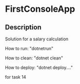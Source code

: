 # FirstConsoleApp

## Description

Solution for a salary calculation

How to run: "dotnetrun"

How to clean: "dotnet clean"

How to deploy: "dotnet deploy...."

for task 14
